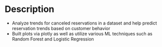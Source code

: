 # Description

* Analyze trends for canceled reservations in a dataset and help predict reservation trends based on customer behavior
* Built plots via plotly as well as utilize various ML techniques such as Random Forest and Logistic Regression

